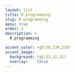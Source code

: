 ```yaml
---
layout: list
title: R programming
slug: R programming
menu: true
order: 2
description: >
  R programming

accent_color: rgb(38,139,210)
accent_image:
  background: rgb(32,32,32)
  overlay:    false
---
```

